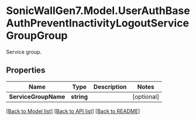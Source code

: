 # SonicWallGen7.Model.UserAuthBaseAuthPreventInactivityLogoutServiceGroupGroup
Service group.

## Properties

Name | Type | Description | Notes
------------ | ------------- | ------------- | -------------
**ServiceGroupName** | **string** |  | [optional] 

[[Back to Model list]](../README.md#documentation-for-models) [[Back to API list]](../README.md#documentation-for-api-endpoints) [[Back to README]](../README.md)

